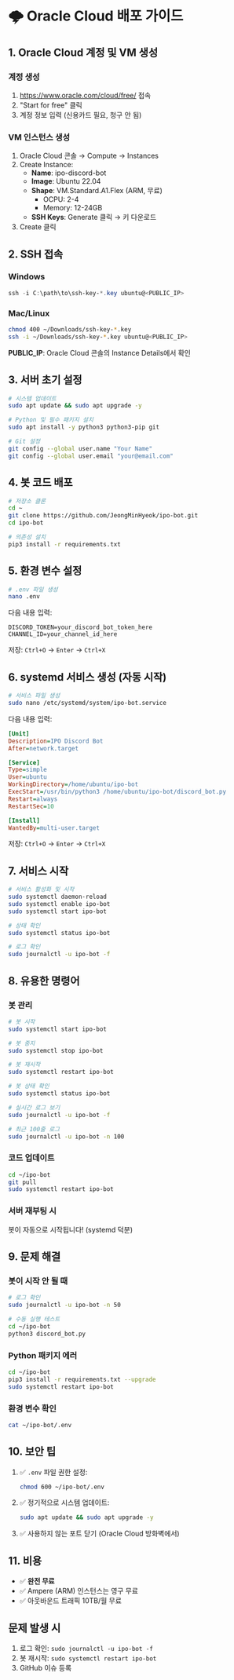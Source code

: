 # 🌩️ Oracle Cloud 배포 가이드

## 1. Oracle Cloud 계정 및 VM 생성

### 계정 생성
1. https://www.oracle.com/cloud/free/ 접속
2. "Start for free" 클릭
3. 계정 정보 입력 (신용카드 필요, 청구 안 됨)

### VM 인스턴스 생성
1. Oracle Cloud 콘솔 → Compute → Instances
2. Create Instance:
   - **Name**: ipo-discord-bot
   - **Image**: Ubuntu 22.04
   - **Shape**: VM.Standard.A1.Flex (ARM, 무료)
     - OCPU: 2-4
     - Memory: 12-24GB
   - **SSH Keys**: Generate 클릭 → 키 다운로드
3. Create 클릭

## 2. SSH 접속

### Windows
```powershell
ssh -i C:\path\to\ssh-key-*.key ubuntu@<PUBLIC_IP>
```

### Mac/Linux
```bash
chmod 400 ~/Downloads/ssh-key-*.key
ssh -i ~/Downloads/ssh-key-*.key ubuntu@<PUBLIC_IP>
```

**PUBLIC_IP**: Oracle Cloud 콘솔의 Instance Details에서 확인

## 3. 서버 초기 설정

```bash
# 시스템 업데이트
sudo apt update && sudo apt upgrade -y

# Python 및 필수 패키지 설치
sudo apt install -y python3 python3-pip git

# Git 설정
git config --global user.name "Your Name"
git config --global user.email "your@email.com"
```

## 4. 봇 코드 배포

```bash
# 저장소 클론
cd ~
git clone https://github.com/JeongMinHyeok/ipo-bot.git
cd ipo-bot

# 의존성 설치
pip3 install -r requirements.txt
```

## 5. 환경 변수 설정

```bash
# .env 파일 생성
nano .env
```

다음 내용 입력:
```env
DISCORD_TOKEN=your_discord_bot_token_here
CHANNEL_ID=your_channel_id_here
```

저장: `Ctrl+O` → `Enter` → `Ctrl+X`

## 6. systemd 서비스 생성 (자동 시작)

```bash
# 서비스 파일 생성
sudo nano /etc/systemd/system/ipo-bot.service
```

다음 내용 입력:
```ini
[Unit]
Description=IPO Discord Bot
After=network.target

[Service]
Type=simple
User=ubuntu
WorkingDirectory=/home/ubuntu/ipo-bot
ExecStart=/usr/bin/python3 /home/ubuntu/ipo-bot/discord_bot.py
Restart=always
RestartSec=10

[Install]
WantedBy=multi-user.target
```

저장: `Ctrl+O` → `Enter` → `Ctrl+X`

## 7. 서비스 시작

```bash
# 서비스 활성화 및 시작
sudo systemctl daemon-reload
sudo systemctl enable ipo-bot
sudo systemctl start ipo-bot

# 상태 확인
sudo systemctl status ipo-bot

# 로그 확인
sudo journalctl -u ipo-bot -f
```

## 8. 유용한 명령어

### 봇 관리
```bash
# 봇 시작
sudo systemctl start ipo-bot

# 봇 중지
sudo systemctl stop ipo-bot

# 봇 재시작
sudo systemctl restart ipo-bot

# 봇 상태 확인
sudo systemctl status ipo-bot

# 실시간 로그 보기
sudo journalctl -u ipo-bot -f

# 최근 100줄 로그
sudo journalctl -u ipo-bot -n 100
```

### 코드 업데이트
```bash
cd ~/ipo-bot
git pull
sudo systemctl restart ipo-bot
```

### 서버 재부팅 시
봇이 자동으로 시작됩니다! (systemd 덕분)

## 9. 문제 해결

### 봇이 시작 안 될 때
```bash
# 로그 확인
sudo journalctl -u ipo-bot -n 50

# 수동 실행 테스트
cd ~/ipo-bot
python3 discord_bot.py
```

### Python 패키지 에러
```bash
cd ~/ipo-bot
pip3 install -r requirements.txt --upgrade
sudo systemctl restart ipo-bot
```

### 환경 변수 확인
```bash
cat ~/ipo-bot/.env
```

## 10. 보안 팁

1. ✅ `.env` 파일 권한 설정:
   ```bash
   chmod 600 ~/ipo-bot/.env
   ```

2. ✅ 정기적으로 시스템 업데이트:
   ```bash
   sudo apt update && sudo apt upgrade -y
   ```

3. ✅ 사용하지 않는 포트 닫기 (Oracle Cloud 방화벽에서)

## 11. 비용

- ✅ **완전 무료**
- ✅ Ampere (ARM) 인스턴스는 영구 무료
- ✅ 아웃바운드 트래픽 10TB/월 무료

## 문제 발생 시

1. 로그 확인: `sudo journalctl -u ipo-bot -f`
2. 봇 재시작: `sudo systemctl restart ipo-bot`
3. GitHub 이슈 등록
